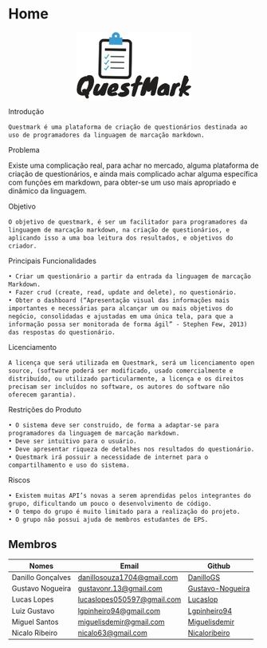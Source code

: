 # Home

<p align="center">
    <a href="https://fga-eps-mds.github.io/2019.2-Questmark/" target="_blank">
    <img width="230"src="./Imagens/Logo.png">
    </a>
</p>

Introdução
	
	Questmark é uma plataforma de criação de questionários destinada ao uso de programadores da linguagem de marcação markdown.

Problema

Existe uma complicação real, para achar no mercado, alguma plataforma de criação de questionários, e ainda mais complicado achar alguma específica com funções em markdown, para obter-se um uso mais apropriado e dinâmico da linguagem.

Objetivo

	O objetivo de questmark, é ser um facilitador para programadores da linguagem de marcação markdown, na criação de questionários, e aplicando isso a uma boa leitura dos resultados, e objetivos do criador.

Principais Funcionalidades

    • Criar um questionário a partir da entrada da linguagem de marcação Markdown.
    • Fazer crud (create, read, update and delete), no questionário.
    • Obter o dashboard (“Apresentação visual das informações mais importantes e necessárias para alcançar um ou mais objetivos do negócio, consolidadas e ajustadas em uma única tela, para que a informação possa ser monitorada de forma ágil” - Stephen Few, 2013) das respostas do questionário.

Licenciamento

	A licença que será utilizada em Questmark, será um licenciamento open source, (software poderá ser modificado, usado comercialmente e distribuído, ou utilizado particularmente, a licença e os direitos precisam ser incluídos no software, os autores do software não oferecem garantia).

Restrições do Produto

    • O sistema deve ser construido, de forma a adaptar-se para programadores da linguagem de marcação markdown.
    • Deve ser intuitivo para o usuário.
    • Deve apresentar riqueza de detalhes nos resultados do questionário.
    • Questmark irá possuir a necessidade de internet para o compartilhamento e uso do sistema.

Riscos

    • Existem muitas API’s novas a serem aprendidas pelos integrantes do grupo, dificultando um pouco o desenvolvimento de código.
    • O tempo do grupo é muito limitado para a realização do projeto.
    • O grupo não possui ajuda de membros estudantes de EPS.


## Membros  
|Nomes|Email|Github|
|---|---|---|
|Danillo Gonçalves|danillosouza1704@gmail.com|[DanilloGS](https://github.com/DanilloGS)||
|Gustavo Nogueira|gustavonr.13@gmail.com|[Gustavo-Nogueira](https://github.com/Gustavo-Nogueira)||
|Lucas Lopes|lucaslopes050597@gmail.com	|[Lucaslop](https://github.com/lucaslop)||
|Luiz Gustavo|lgpinheiro94@gmail.com|[Lgpinheiro94](https://github.com/lgpinheiro94)||
|Miguel Santos|miguelisdemir@gmail.com|[Miguelisdemir](https://github.com/Miguelisdemir)||
|Nicalo Ribeiro|nicalo63@gmail.com|[Nicaloribeiro](https://github.com/nicaloribeiro)||
